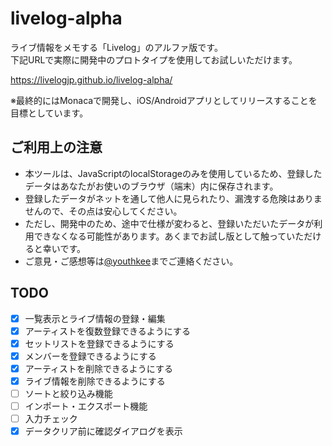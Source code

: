 # livelog-alpha

ライブ情報をメモする「Livelog」のアルファ版です。  
下記URLで実際に開発中のプロトタイプを使用してお試しいただけます。

https://livelogjp.github.io/livelog-alpha/

※最終的にはMonacaで開発し、iOS/Androidアプリとしてリリースすることを目標としています。

## ご利用上の注意

- 本ツールは、JavaScriptのlocalStorageのみを使用しているため、登録したデータはあなたがお使いのブラウザ（端末）内に保存されます。
- 登録したデータがネットを通して他人に見られたり、漏洩する危険はありませんので、その点は安心してください。
- ただし、開発中のため、途中で仕様が変わると、登録いただいたデータが利用できなくなる可能性があります。あくまでお試し版として触っていただけると幸いです。
- ご意見・ご感想等は[@youthkee](https://twitter.com/youthkee)までご連絡ください。

## TODO

- [x] 一覧表示とライブ情報の登録・編集
- [x] アーティストを復数登録できるようにする
- [x] セットリストを登録できるようにする
- [x] メンバーを登録できるようにする
- [x] アーティストを削除できるようにする
- [x] ライブ情報を削除できるようにする
- [ ] ソートと絞り込み機能
- [ ] インポート・エクスポート機能
- [ ] 入力チェック
- [x] データクリア前に確認ダイアログを表示
